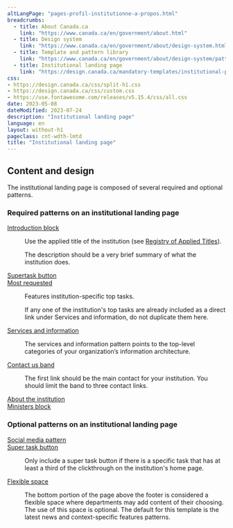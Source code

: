```yaml
---
altLangPage: "pages-profil-institutionne-a-propos.html"
breadcrumbs:
  - title: About Canada.ca
    link: "https://www.canada.ca/en/government/about.html"
  - title: Design system
    link: "https://www.canada.ca/en/government/about/design-system.html"
  - title: Template and pattern library
    link: "https://www.canada.ca/en/government/about/design-system/pattern-library.html"
  - title: Institutional landing page
    link: "https://design.canada.ca/mandatory-templates/institutional-profile-pages.html"    
css:
- https://design.canada.ca/css/split-h1.css
- https://design.canada.ca/css/custom.css
- https://use.fontawesome.com/releases/v5.15.4/css/all.css
date: 2023-05-08
dateModified: 2023-07-24
description: "Institutional landing page"
language: en
layout: without-h1
pageclass: cnt-wdth-lmtd
title: "Institutional landing page"
---
```

<h2>Content and design</h2>
<p>The institutional landing page is composed of several required and optional patterns.
<h3>Required patterns on an institutional landing page</h3>
<dl class="dl-horizontal1 brdr-0 mrgn-tp-lg">
  <dt><a href="#">Introduction block</a></dt>
  <dd>
    <p>Use the applied title of the institution (see <a href="https://www.tbs-sct.gc.ca/hgw-cgf/oversight-surveillance/communications/fip-pcim/reg-eng.asp">Registry of Applied Titles</a>).</p>
    <p>The description should be a very brief summary of what the institution does.</p>
  </dd>
  <dt><a href="#">Supertask button</a></dt>
  <dd></dd>
  <dt><a href="#">Most requested</a></dt>
  <dd>
    <p>Features institution-specific top tasks.</p>
    <p>If any one of the institution's top tasks are already included as a direct link under Services and information, do not duplicate them here.</p>
  </dd>
  <dt><a href="#">Services and information</a></dt>
  <dd>
    <p>The services and information pattern points to the top-level categories of your organization’s information architecture.</p>
  </dd>
  <dt><a href="#">Contact us band</a></dt>
  <dd>
    <p>The first link should be the main contact for your institution. You should limit the band to three contact links.</p>
  </dd>
  <dt><a href="#">About the institution</a></dt>
  <dd></dd>
  <dt><a href="#">Ministers block</a></dt>
  <dd></dd>
</dl>
<h3>Optional patterns on an institutional landing page</h3>
<dl class="dl-horizontal1 brdr-0 mrgn-tp-lg">
  <dt><a href="#">Social media pattern</a></dt>
  <dd></dd>
  <dt><a href="#">Super task button</a></dt>
  <dd>
    <p>Only include a super task button if there is a specific task that has at least a third of the clickthrough on the institution's home page.</p>
  </dd>
  <dt><a href="#">Flexible space</a></dt>
  <dd>
    <p>The bottom portion of the page above the footer is considered a flexible space where departments may add content of their choosing. The use of this space is optional. The default for this template is the latest news and context-specific features patterns.</p>
  </dd>
</dl>
